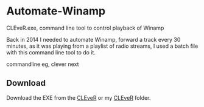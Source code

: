 # Automate-Winamp
CLEveR.exe, command line tool to control playback of Winamp

Back in 2014 I needed to automate Winamp, forward a track every 30 minutes, as it was playing from a playlist of radio streams, I used a batch file with this command line tool to do it.

commandline eg,
clever next

## Download
Download the EXE from the [CLEveR](https://winampheritage.com/plugin/clever/58602) or my [CLEveR](https://github.com/xuan69/Automate-Winamp/blob/917f239ddc126d8f598e226918209083f837d60b/CLEveR/CLEveR.exe) folder.
